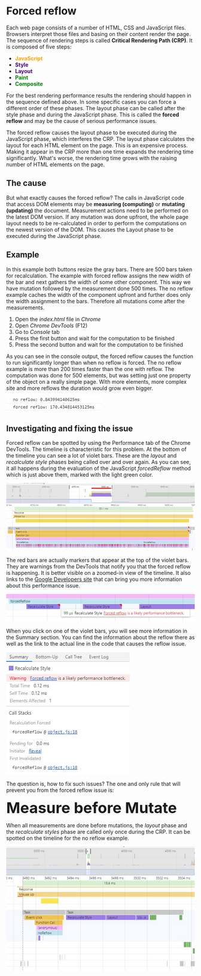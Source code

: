 # Forced reflow

Each web page consists of a number of HTML, CSS and JavaScript files. Browsers interpret those files and basing on their content render the page. The sequence of rendering steps is called **Critical Rendering Path (CRP)**. It is composed of five steps:

* <span style="color: orange">**JavaScript**</span>
* <span style="color: indigo">**Style**</span>
* <span style="color: indigo">**Layout**</span>
* <span style="color: green">**Paint**</span>
* <span style="color: green">**Composite**</span>

For the best rendering performance results the rendering should happen in the sequence defined above. In some specific cases you can force a different order of these phases. The layout phase can be called after the style phase and during the JavaScript phase. This is called the **forced reflow** and may be the cause of serious performance issues.

The forced reflow causes the layout phase to be executed during the JavaScript phase, which interferes the CRP. The layout phase calculates the layout for each HTML element on the page. This is an expensive process. Making it appear in the CRP more than one time expands the rendering time significantly. What's worse, the rendering time grows with the raising number of HTML elements on the page.

## The cause

But what exactly causes the forced reflow? The calls in JavaScript code that access DOM elements may be **measuring (computing)** or **mutating (updating)** the document. Measurement actions need to be performed on the latest DOM version. If any mutation was done upfront, the whole page layout needs to be re-calculated in order to perform the computations on the newest version of the DOM. This causes the Layout phase to be executed during the JavaScript phase.

## Example

In this example both buttons resize the gray bars. There are 500 bars taken for recalculation. The example with forced reflow assigns the new width of the bar and next gathers the width of some other component. This way we have mutation followed by the measurement done 500 times. The no reflow example caches the width of the component upfront and further does only the width assignment to the bars. Therefore all mutations come after the measurements.

1. Open the *index.html* file in *Chrome*
2. Open *Chrome DevTools* (F12)
3. Go to *Console* tab
4. Press the first button and wait for the computation to be finished
5. Press the second button and wait for the computation to be finished

As you can see in the console output, the forced reflow causes the function to run significantly longer than when no reflow is forced. The no reflow example is more than 200 times faster than the one with reflow. The computation was done for 500 elements, but was setting just one property of the object on a really simple page. With more elements, more complex site and more reflows the duration would grow even bigger.

![Computation with forced reflow took more than 170ms when without the reflow the computation lasted less than a millisecond](./.Docs/Timing.JPG)

## Investigating and fixing the issue

Forced reflow can be spotted by using the Performance tab of the Chrome DevTools. The timeline is characteristic for this problem. At the bottom of the timeline you can see a lot of violet bars. These are the *layout* and *recalculate style* phases being called over and over again. As you can see, it all happens during the evaluation of the JavaScript *forcedReflow* method which is just above them, marked with the light green color.

![The forced reflow timeline](./.Docs/ForcedReflow.JPG)

The red bars are actually markers that appear at the top of the violet bars. They are warnings from the DevTools that notify you that the forced reflow is happening. It is better visible on a zoomed-in view of the timeline. It also links to the [Google Developers site](https://developers.google.com/web/fundamentals/performance/rendering/avoid-large-complex-layouts-and-layout-thrashing#avoid-forced-synchronous-layouts) that can bring you more information about this performance issue.

![The forced reflow warning displayed by the Chrome DevTools](./.Docs/ReflowWarning.JPG)

When you click on one of the violet bars, you will see more information in the Summary section. You can find the information about the reflow there as well as the link to the actual line in the code that causes the reflow issue.

![Summary of the Recalculate Style with reflow](./.Docs/ReflowSummary.JPG)

The question is, how to fix such issues? The one and only rule that will prevent you from the forced reflow issue is:

<span style="font-size: 40px; font-weight: bold;">Measure before Mutate</span>

When all measurements are done before mutations, the *layout* phase and the *recalculate styles* phase are called only once during the CRP. It can be spotted on the timeline for the no reflow example.

![The timeline for the no reflow example](./.Docs/NoReflow.JPG)
